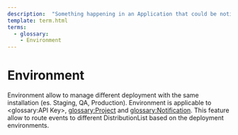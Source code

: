 ```yaml
---
description:  "Something happening in an Application that could be notified to users."
template: term.html
terms:
  - glossary: 
    - Environment
---
```

# Environment


Environment allow to manage different deployment with the same installation (es. Staging, QA, Production).
Environment is applicable to <glossary:API Key>, <glossary:Project> and <glossary:Notification>.
This feature allow to route events to different DistributionList based on the deployment environments.
